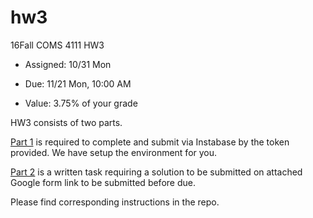 # hw3
16Fall COMS 4111 HW3

* Assigned: 10/31 Mon

* Due: 11/21 Mon, 10:00 AM

* Value: 3.75% of your grade

HW3 consists of two parts. 

[Part 1](./Part_1.md) is required to complete and submit via Instabase by the token provided. 
We have setup the environment for you. 

[Part 2](./part_2.md) is a written task requiring a solution to be submitted on attached Google form link to be submitted before due.

Please find corresponding instructions in the repo.
